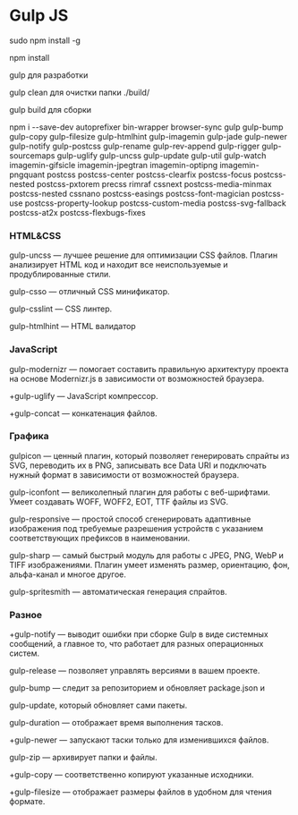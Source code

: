 # Gulp JS

sudo npm install -g

npm install

gulp для разработки

gulp clean для очистки папки ./build/

gulp build для сборки

npm i --save-dev autoprefixer bin-wrapper browser-sync gulp gulp-bump gulp-copy gulp-filesize gulp-htmlhint gulp-imagemin gulp-jade gulp-newer gulp-notify gulp-postcss gulp-rename gulp-rev-append gulp-rigger gulp-sourcemaps gulp-uglify gulp-uncss gulp-update gulp-util gulp-watch imagemin-gifsicle imagemin-jpegtran imagemin-optipng imagemin-pngquant postcss postcss-center postcss-clearfix postcss-focus postcss-nested postcss-pxtorem precss rimraf cssnext postcss-media-minmax postcss-nested cssnano postcss-easings postcss-font-magician postcss-use postcss-property-lookup postcss-custom-media postcss-svg-fallback postcss-at2x postcss-flexbugs-fixes

### HTML&CSS

gulp-uncss — лучшее решение для оптимизации CSS файлов. Плагин анализирует HTML код и находит все неиспользуемые и продублированные стили.

gulp-csso — отличный CSS минификатор.

gulp-csslint — CSS линтер. 

gulp-htmlhint — HTML валидатор

### JavaScript

gulp-modernizr — помогает составить правильную архитектуру проекта на основе Modernizr.js в зависимости от возможностей браузера.

+gulp-uglify — JavaScript компрессор. 

+gulp-concat — конкатенация файлов.

### Графика

gulpicon — ценный плагин, который позволяет генерировать спрайты из SVG, переводить их в PNG, записывать все Data URI и подключать нужный формат в зависимости от возможностей браузера.

gulp-iconfont — великолепный плагин для работы с веб-шрифтами. Умеет создавать WOFF, WOFF2, EOT, TTF файлы из SVG.

gulp-responsive — простой способ сгенерировать адаптивные изображения под требуемые разрешения устройств с указанием соответствующих префиксов в наименовании.

gulp-sharp — самый быстрый модуль для работы с JPEG, PNG, WebP и TIFF изображениями. Плагин умеет изменять размер, ориентацию, фон, альфа-канал и многое другое.

gulp-spritesmith — автоматическая генерация спрайтов.

### Разное

+gulp-notify — выводит ошибки при сборке Gulp в виде системных сообщений, а главное то, что работает для разных операционных систем.

gulp-release — позволяет управлять версиями в вашем проекте.

gulp-bump — следит за репозиторием и обновляет package.json и 

gulp-update, который обновляет сами пакеты.

gulp-duration — отображает время выполнения тасков.

+gulp-newer — запускают таски только для изменившихся файлов.

gulp-zip — архивирует папки и файлы.

+gulp-copy — соответственно копируют указанные исходники.

+gulp-filesize — отображает размеры файлов в удобном для чтения формате.


